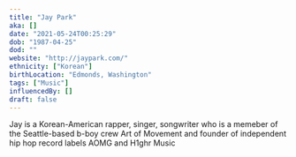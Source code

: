 ```yaml
---
title: "Jay Park"
aka: []
date: "2021-05-24T00:25:29"
dob: "1987-04-25"
dod: ""
website: "http://jaypark.com/"
ethnicity: ["Korean"]
birthLocation: "Edmonds, Washington"
tags: ["Music"]
influencedBy: []
draft: false
---
```


Jay is a Korean-American rapper, singer, songwriter who is a memeber of the Seattle-based b-boy crew Art of Movement and founder of independent hip hop record labels AOMG and H1ghr Music
